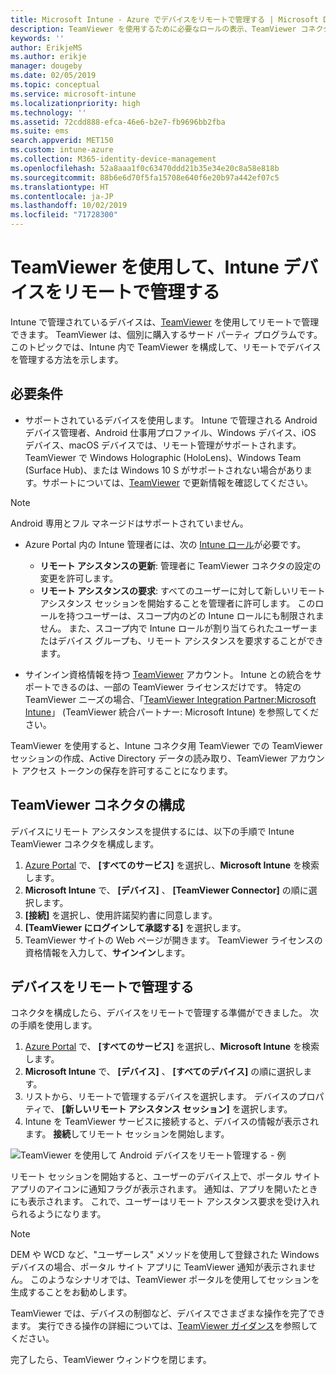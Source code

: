 ```yaml
---
title: Microsoft Intune - Azure でデバイスをリモートで管理する | Microsoft Docs
description: TeamViewer を使用するために必要なロールの表示、TeamViewer コネクタのインストール方法、Azure Portal で Microsoft Intune を使用してデバイスをリモートで管理する方法の段階的なガイダンス
keywords: ''
author: ErikjeMS
ms.author: erikje
manager: dougeby
ms.date: 02/05/2019
ms.topic: conceptual
ms.service: microsoft-intune
ms.localizationpriority: high
ms.technology: ''
ms.assetid: 72cdd888-efca-46e6-b2e7-fb9696bb2fba
ms.suite: ems
search.appverid: MET150
ms.custom: intune-azure
ms.collection: M365-identity-device-management
ms.openlocfilehash: 52a8aaa1f0c63470ddd21b35e34e20c8a58e818b
ms.sourcegitcommit: 88b6e6d70f5fa15708e640f6e20b97a442ef07c5
ms.translationtype: HT
ms.contentlocale: ja-JP
ms.lasthandoff: 10/02/2019
ms.locfileid: "71728300"
---
```

# <a name="use-teamviewer-to-remotely-administer-intune-devices"></a>TeamViewer を使用して、Intune デバイスをリモートで管理する

Intune で管理されているデバイスは、[TeamViewer](https://www.teamviewer.com) を使用してリモートで管理できます。 TeamViewer は、個別に購入するサード パーティ プログラムです。 このトピックでは、Intune 内で TeamViewer を構成して、リモートでデバイスを管理する方法を示します。 

## <a name="prerequisites"></a>必要条件

- サポートされているデバイスを使用します。 Intune で管理される Android デバイス管理者、Android 仕事用プロファイル、Windows デバイス、iOS デバイス、macOS デバイスでは、リモート管理がサポートされます。 TeamViewer で Windows Holographic (HoloLens)、Windows Team (Surface Hub)、または Windows 10 S がサポートされない場合があります。サポートについては、[TeamViewer](https://www.teamviewer.com) で更新情報を確認してください。

> [!NOTE]
> Android 専用とフル マネージドはサポートされていません。

- Azure Portal 内の Intune 管理者には、次の [Intune ロール](../fundamentals/role-based-access-control.md)が必要です。  

  - **リモート アシスタンスの更新**: 管理者に TeamViewer コネクタの設定の変更を許可します。
  - **リモート アシスタンスの要求**: すべてのユーザーに対して新しいリモート アシスタンス セッションを開始することを管理者に許可します。 このロールを持つユーザーは、スコープ内のどの Intune ロールにも制限されません。 また、スコープ内で Intune ロールが割り当てられたユーザーまたはデバイス グループも、リモート アシスタンスを要求することができます。 

- サインイン資格情報を持つ [TeamViewer](https://www.teamviewer.com) アカウント。 Intune との統合をサポートできるのは、一部の TeamViewer ライセンスだけです。 特定の TeamViewer ニーズの場合、「[TeamViewer Integration Partner:Microsoft Intune](https://www.teamviewer.com/integrations/microsoft-intune/)」 (TeamViewer 統合パートナー: Microsoft Intune) を参照してください。

TeamViewer を使用すると、Intune コネクタ用 TeamViewer での TeamViewer セッションの作成、Active Directory データの読み取り、TeamViewer アカウント アクセス トークンの保存を許可することになります。

## <a name="configure-the-teamviewer-connector"></a>TeamViewer コネクタの構成

デバイスにリモート アシスタンスを提供するには、以下の手順で Intune TeamViewer コネクタを構成します。

1. [Azure Portal](https://portal.azure.com) で、 **[すべてのサービス]** を選択し、**Microsoft Intune** を検索します。
2. **Microsoft Intune** で、 **[デバイス]** 、 **[TeamViewer Connector]** の順に選択します。
3. **[接続]** を選択し、使用許諾契約書に同意します。
4. **[TeamViewer にログインして承認する]** を選択します。
5. TeamViewer サイトの Web ページが開きます。 TeamViewer ライセンスの資格情報を入力して、**サインイン**します。

## <a name="remotely-administer-a-device"></a>デバイスをリモートで管理する

コネクタを構成したら、デバイスをリモートで管理する準備ができました。 次の手順を使用します。 

1. [Azure Portal](https://portal.azure.com) で、 **[すべてのサービス]** を選択し、**Microsoft Intune** を検索します。
2. **Microsoft Intune** で、 **[デバイス]** 、 **[すべてのデバイス]** の順に選択します。
3. リストから、リモートで管理するデバイスを選択します。 デバイスのプロパティで、 **[新しいリモート アシスタンス セッション]** を選択します。
4. Intune を TeamViewer サービスに接続すると、デバイスの情報が表示されます。 **接続**してリモート セッションを開始します。

![TeamViewer を使用して Android デバイスをリモート管理する - 例](./media/teamviewer-support/android-teamviewer.png)

リモート セッションを開始すると、ユーザーのデバイス上で、ポータル サイト アプリのアイコンに通知フラグが表示されます。 通知は、アプリを開いたときにも表示されます。 これで、ユーザーはリモート アシスタンス要求を受け入れられるようになります。

> [!NOTE]
> DEM や WCD など、"ユーザーレス" メソッドを使用して登録された Windows デバイスの場合、ポータル サイト アプリに TeamViewer 通知が表示されません。 このようなシナリオでは、TeamViewer ポータルを使用してセッションを生成することをお勧めします。

TeamViewer では、デバイスの制御など、デバイスでさまざまな操作を完了できます。 実行できる操作の詳細については、[TeamViewer ガイダンス](https://www.teamviewer.com/support/documents/)を参照してください。

完了したら、TeamViewer ウィンドウを閉じます。
